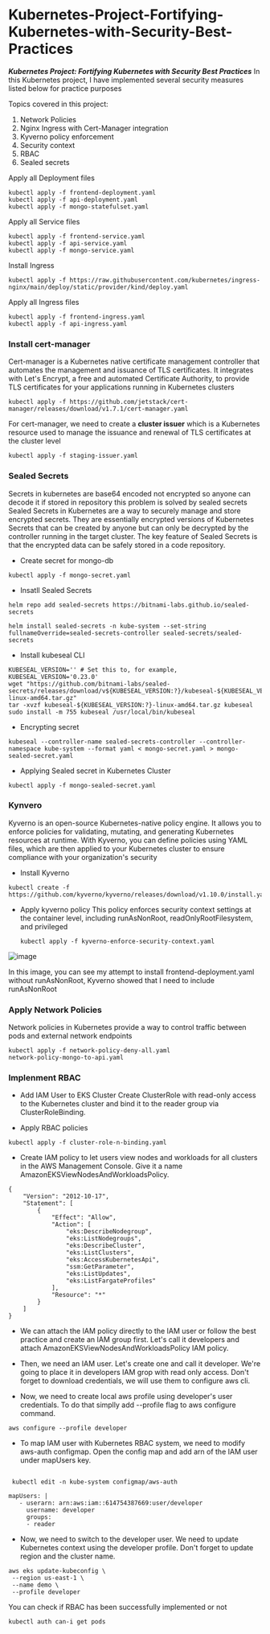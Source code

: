 # Kubernetes-Project-Fortifying-Kubernetes-with-Security-Best-Practices
***Kubernetes Project:  Fortifying Kubernetes with Security Best Practices***
In this Kubernetes project, I have implemented several security measures listed below for practice purposes

Topics covered in this project:
1) Network Policies
2) Nginx Ingress with Cert-Manager integration
3) Kyverno policy enforcement
4) Security context
5) RBAC
6) Sealed secrets


Apply all Deployment files
```
kubectl apply -f frontend-deployment.yaml
kubectl apply -f api-deployment.yaml
kubectl apply -f mongo-statefulset.yaml
```
Apply all Service files
```
kubectl apply -f frontend-service.yaml
kubectl apply -f api-service.yaml
kubectl apply -f mongo-service.yaml
```
Install Ingress
```
kubectl apply -f https://raw.githubusercontent.com/kubernetes/ingress-nginx/main/deploy/static/provider/kind/deploy.yaml
```
Apply all Ingress files
```
kubectl apply -f frontend-ingress.yaml
kubectl apply -f api-ingress.yaml
```

### Install cert-manager

Cert-manager is a Kubernetes native certificate management controller that automates the management and issuance of TLS certificates. It integrates with Let's Encrypt, a free and automated Certificate Authority, to provide TLS certificates for your applications running in Kubernetes clusters

```
kubectl apply -f https://github.com/jetstack/cert-manager/releases/download/v1.7.1/cert-manager.yaml

```
For cert-manager, we need to create a **cluster issuer** which  is a Kubernetes resource used to manage the issuance and renewal of TLS certificates at the cluster level

```
kubectl apply -f staging-issuer.yaml
```

### Sealed Secrets
Secrets in kubernetes are base64 encoded not encrypted so anyone can decode it if stored in repository this problem is solved by sealed secrets 
Sealed Secrets in Kubernetes are a way to securely manage and store encrypted secrets. They are essentially encrypted versions of Kubernetes Secrets that can be created by anyone but can only be decrypted by the controller running in the target cluster. The key feature of Sealed Secrets is that the encrypted data can be safely stored in a code repository.



- Create secret for mongo-db
```
kubectl apply -f mongo-secret.yaml
```
- Insatll Sealed Secrets
```
helm repo add sealed-secrets https://bitnami-labs.github.io/sealed-secrets

helm install sealed-secrets -n kube-system --set-string fullnameOverride=sealed-secrets-controller sealed-secrets/sealed-secrets
```
- Install kubeseal CLI
```
KUBESEAL_VERSION='' # Set this to, for example, KUBESEAL_VERSION='0.23.0'
wget "https://github.com/bitnami-labs/sealed-secrets/releases/download/v${KUBESEAL_VERSION:?}/kubeseal-${KUBESEAL_VERSION:?}-linux-amd64.tar.gz"
tar -xvzf kubeseal-${KUBESEAL_VERSION:?}-linux-amd64.tar.gz kubeseal
sudo install -m 755 kubeseal /usr/local/bin/kubeseal
```
- Encrypting secret
```
kubeseal --controller-name sealed-secrets-controller --controller-namespace kube-system --format yaml < mongo-secret.yaml > mongo-sealed-secret.yaml
```
- Applying Sealed secret in Kubernetes Cluster
```
kubectl apply -f mongo-sealed-secret.yaml
```

### Kynvero
Kyverno is an open-source Kubernetes-native policy engine. It allows you to enforce policies for validating, mutating, and generating Kubernetes resources at runtime. With Kyverno, you can define policies using YAML files, which are then applied to your Kubernetes cluster to ensure compliance with your organization's security

- Install Kyverno
```
kubectl create -f https://github.com/kyverno/kyverno/releases/download/v1.10.0/install.yaml
```
- Apply kyverno policy 
  This policy enforces security context settings at the container level, including runAsNonRoot, readOnlyRootFilesystem, and privileged
  ```
  kubectl apply -f kyverno-enforce-security-context.yaml
  ```
 ![image](https://github.com/jaykhamankar2001/Kubernetes-Project-Fortifying-Kubernetes-with-Security-Best-Practices/assets/74448020/7dc1727e-d686-4dbc-873c-9699c945ce6b)

  In this image, you can see my attempt to install frontend-deployment.yaml without runAsNonRoot, Kyverno showed that I need to include runAsNonRoot

  
### Apply Network Policies

Network policies in Kubernetes provide a way to control traffic between pods and external network endpoints
```
kubectl apply -f network-policy-deny-all.yaml
network-policy-mongo-to-api.yaml
```

### Implenment RBAC

- Add IAM User to EKS Cluster
Create ClusterRole with read-only access to the Kubernetes cluster and bind it to the reader group via ClusterRoleBinding.

- Apply RBAC policies 
```
kubectl apply -f cluster-role-n-binding.yaml
```
- Create IAM policy to let users view nodes and workloads for all clusters in the AWS Management Console. Give it a name AmazonEKSViewNodesAndWorkloadsPolicy.
```
{
    "Version": "2012-10-17",
    "Statement": [
        {
            "Effect": "Allow",
            "Action": [
                "eks:DescribeNodegroup",
                "eks:ListNodegroups",
                "eks:DescribeCluster",
                "eks:ListClusters",
                "eks:AccessKubernetesApi",
                "ssm:GetParameter",
                "eks:ListUpdates",
                "eks:ListFargateProfiles"
            ],
            "Resource": "*"
        }
    ]
}
```
- We can attach the IAM policy directly to the IAM user or follow the best practice and create an IAM group first. Let's call it developers and attach AmazonEKSViewNodesAndWorkloadsPolicy IAM policy.

- Then, we need an IAM user. Let's create one and call it developer. We're going to place it in developers IAM grop with read only access. Don't forget to download credentials, we will use them to configure aws cli.

- Now, we need to create local aws profile using developer's user credentials. To do that simplly add --profile flag to aws configure command.

```
aws configure --profile developer
```
- To map IAM user with Kubernetes RBAC system, we need to modify aws-auth configmap. Open the config map and add arn of the IAM user under mapUsers key.

```

 kubectl edit -n kube-system configmap/aws-auth
 ```
 ```
 mapUsers: |
    - userarn: arn:aws:iam::614754387669:user/developer
      username: developer
      groups: 
      - reader
 ```
 - Now, we need to switch to the developer user. We need to update Kubernetes context using the developer profile. Don't forget to update region and the cluster name.
 ```
 aws eks update-kubeconfig \
  --region us-east-1 \
  --name demo \
  --profile developer
```
You can check if RBAC has been successfully implemented or not
```
kubectl auth can-i get pods
```
